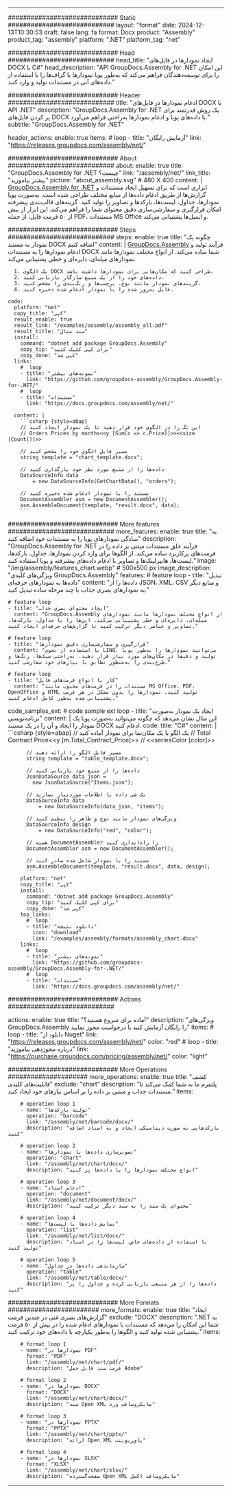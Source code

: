 



---
############################# Static ############################
layout: "format"
date:  2024-12-13T10:30:53
draft: false
lang: fa
format: Docx
product: "Assembly"
product_tag: "assembly"
platform: ".NET"
platform_tag: "net"

############################# Head ############################
head_title: "ایجاد نمودارها در فایل‌های DOCX با C#"
head_description: "API GroupDocs.Assembly for .NET این امکان را برای توسعه‌دهندگان فراهم می‌کند که به‌طور پویا نمودارها یا گراف‌ها را با استفاده از داده‌های آنی در مستندات تولید و وارد کنند."

############################# Header ############################
title: "ادغام نمودارها در فایل‌های DOCX با API .NET" 
description: "GroupDocs.Assembly for .NET یک روش قدرتمند برای پر کردن فایل‌های DOCX با داده‌های پویا و ادغام نمودارها به‌راحتی فراهم می‌آورد."
subtitle: "GroupDocs.Assembly for .NET" 

header_actions:
  enable: true
  items:
    #  loop
    - title: "آزمایش رایگان"
      link: "https://releases.groupdocs.com/assembly/net/"
      
############################# About ############################
about:
    enable: true
    title: "GroupDocs.Assembly for .NET چیست؟"
    link: "/assembly/net/"
    link_title: "بیشتر بیاموزید"
    picture: "about_assembly.svg" # 480 X 400
    content: |
       [GroupDocs.Assembly for .NET](/assembly/net/) ابزاری است که برای تسهیل ایجاد مستندات و گزارش‌ها از طریق ادغام داده‌ها از منابع مختلف طراحی شده است. به‌صورت پویا نمودارها، جداول، لیست‌ها، بارکدها و تصاویر را تولید کنید. گزینه‌های قالب‌بندی پیشرفته امکان قرارگیری و سفارشی‌سازی دقیق محتوای شما را فراهم می‌کند. این ابزار از بیش از ۵۰ فرمت فایل، از جمله PDF، مستندات MS Office و ایمیل‌ها پشتیبانی می‌کند.

############################# Steps ############################
steps:
    enable: true
    title: "چگونه یک نمودار به مستند DOCX اضافه کنیم"
    content: |
      [GroupDocs.Assembly](/assembly/net/) فرآیند تولید و ادغام نمودارها را به مستندات DOCX شما ساده می‌کند. از انواع مختلف نمودارها مانند نمودارهای میله‌ای، دایره‌ای و خطی پشتیبانی می‌کند.
      
      1. یک الگوی DOCX طراحی کنید که مکان‌هایی برای نمودارها داشته باشد.
      2. داده‌های خود را از یک منبع سازگار بازیابی کنید.
      3. گزینه‌های نمودار مانند نوع، برچسب‌ها و رنگ‌بندی را مشخص کنید.
      4. فایل به‌روز شده را با نمودار ادغام شده ذخیره کنید.
   
    code:
      platform: "net"
      copy_title: "کپی"
      result_enable: true
      result_link: "/examples/assembly/assembly_all.pdf"
      result_title: "سند مثال"
      install:
        command: "dotnet add package GroupDocs.Assembly"
        copy_tip: "برای کپی کلیک کنید"
        copy_done: "کپی شد"
      links:
        #  loop
        - title: "نمونه‌های بیشتر"
          link: "https://github.com/groupdocs-assembly/GroupDocs.Assembly-for-.NET/"
        #  loop
        - title: "مستندات"
          link: "https://docs.groupdocs.com/assembly/net/"
          
      content: |
        ```csharp {style=abap}
        // این تگ را در الگوی خود قرار دهید تا یک نمودار ایجاد کنید
        // Orders Prices by months<<y [Sum(c => c.Price)]>><<size [Count()]>>

        // مسیر فایل الگوی خود را مشخص کنید
        string template = "chart_template.docx";

        // داده‌ها را از منبع مورد نظر خود بارگذاری کنید
        DataSourceInfo data 
            = new DataSourceInfo(GetChartData(), "orders");

        // مستند را با نمودار ادغام شده ذخیره کنید
        DocumentAssembler asm = new DocumentAssembler();
        asm.AssembleDocument(template, "result.docx", data);
        ```            

############################# More features ############################
more_features:
  enable: true
  title: "به سادگی نمودارهای پویا را به مستندات خود اضافه کنید"
  description: "GroupDocs.Assembly for .NET فرآیند خلق مستندات مبتنی بر داده را در فرمت‌های پرکاربرد ساده می‌کند. از الگوها برای وارد کردن نمودارها، جداول، بارکدها، لیست‌ها، هایپرلینک‌ها و تصاویر با ادغام داده‌های پیشرفته و پویا استفاده کنید."
  image: "/img/assembly/features_chart.webp" # 500x500 px
  image_description: "ویژگی‌های کلیدی GroupDocs.Assembly"
  features:
    # feature loop
    - title: "تبدیل داده‌ها به نمودارهای حرفه‌ای"
      content: "داده‌ها را از JSON، XML، CSV و منابع دیگر به نمودارهای بصری جذاب با چند مرحله ساده تبدیل کنید."

    # feature loop
    - title: "ایجاد محتوای بصری جذاب"
      content: "GroupDocs.Assembly از انواع مختلف نمودارها مانند نمودارهای میله‌ای، دایره‌ای و خطی پشتیبانی می‌کند. این‌ها را با جداول، بارکدها، تصاویر و عناصر دیگر ترکیب کنید تا گزارش‌های حرفه‌ای ایجاد کنید."

    # feature loop
    - title: "قرارگیری و سفارشی‌سازی دقیق نمودارها"
      content: "با استفاده از نحوی LINQ، می‌توانید نمودارها را به‌طور پویا تولید و دقیقاً در مکان‌های مورد نیاز قرار دهید. به‌راحتی سبک‌ها، رنگ‌ها و طرح‌بندی را به‌منظور تطابق با نیازهای خود سفارشی کنید."

    # feature loop
    - title: "کار با انواع فرمت‌های فایل"
      content: "مستندات را در فرمت‌های محبوب مانند MS Office، PDF، OpenOffice و HTML تولید کنید. نمودارها را بدون مشکل در هر فرمت پشتیبانی شده به‌طور کامل ادغام کنید."
      
  code_samples_ext:
    # code sample ext loop
    - title: "ایجاد یک نمودار به‌صورت برنامه‌نویسی"
      content: |
        این مثال نشان می‌دهد که چگونه می‌توانید به‌صورت پویا یک نمودار را ایجاد و آن را در یک مستند DOCX ادغام کنید.
      code:
        title: "C#"
        content: |
          ```csharp {style=abap}
          // یک الگو با یک مکان‌نما برای نمودار آماده کنید
          // Total Contract Price<<y [m.Total_Contract_Price]>>
          // <<seriesColor [color]>>

          // مسیر فایل الگو را ارائه دهید
          string template = "table_template.docx";

          // داده‌ها را از منبع خود بازیابی کنید
          JsonDataSource data_json = 
            new JsonDataSource("Items.json");

          // یک شی داده با اطلاعات موردنیاز بسازید
          DataSourceInfo data 
              = new DataSourceInfo(data_json, "items");

          // ویژگی‌های نمودار مانند نوع و ظاهر را تنظیم کنید
          DataSourceInfo design 
              = new DataSourceInfo("red", "color");

          // هسته DocumentAssembler را راه‌اندازی کنید
          DocumentAssembler asm = new DocumentAssembler();

          // مستند را با نمودار شامل شده صادر کنید
          asm.AssembleDocument(template, "result.docx", data, design);
          ```
        platform: "net"
        copy_title: "کپی"
        install:
          command: "dotnet add package GroupDocs.Assembly"
          copy_tip: "برای کپی کلیک کنید"
          copy_done: "کپی شد"
        top_links:
          #  loop
          - title: "دانلود نتیجه"
            icon: "download"
            link: "/examples/assembly/formats/assembly_chart.docx"
        links:
          #  loop
          - title: "نمونه‌های بیشتر"
            link: "https://github.com/groupdocs-assembly/GroupDocs.Assembly-for-.NET/"
          #  loop
          - title: "مستندات"
            link: "https://docs.groupdocs.com/assembly/net/"
            

            


############################# Actions ############################

actions:
  enable: true
  title: "آماده برای شروع هستید؟"
  description: "ویژگی‌های GroupDocs.Assembly را رایگان آزمایش کنید یا درخواست مجوز نمایید"
  items:
    #  loop
    - title: "دانلود از Nuget"
      link: "https://releases.groupdocs.com/assembly/net/"
      color: "red"
        #  loop
    - title: "درباره مجوزدهی بیاموزید"
      link: "https://purchase.groupdocs.com/pricing/assembly/net/"
      color: "light"


############################# More Operations #####################
more_operations:
    enable: true
    title: "کشف قابلیت‌های کلیدی"
    exclude: "chart"
    description: "پلتفرم ما به شما کمک می‌کند تا مستندات جذاب و مبتنی بر داده را بر اساس نیازهای خود ایجاد کنید."
    items: 
          
        # operation loop 1
        - name: "تولید بارکدها"
          operation: "barcode"
          link: "/assembly/net/barcode/docx/"
          description: "بارکدهایی به صورت دینامیکی ایجاد و به اسناد اضافه کنید"

        # operation loop 2
        - name: "تصویرسازی داده‌ها با نمودارها"
          operation: "chart"
          link: "/assembly/net/chart/docx/"
          description: "انواع مختلف نمودارها را با داده‌ها پر کنید"

        # operation loop 3
        - name: "ادغام اسناد"
          operation: "document"
          link: "/assembly/net/document/docx/"
          description: "محتوای یک سند را به سند دیگر ترکیب کنید"

        # operation loop 4
        - name: "نمایش داده‌ها با لیست‌ها"
          operation: "list"
          link: "/assembly/net/list/docx/"
          description: "با استفاده از داده‌های خاص، لیست‌ها را در اسناد تولید کنید"

        # operation loop 5
        - name: "سازماندهی داده‌ها در جداول"
          operation: "table"
          link: "/assembly/net/table/docx/"
          description: "داده‌ها را از هر منبعی بازیابی کرده و جداول را پر کنید"
         
          
############################# More Formats ########################
more_formats:
    enable: true
    title: "ایجاد گزارش‌های بصری غنی در چندین فرمت"
    exclude: "DOCX"
    description: ".NET به شما این امکان را می‌دهد که مستندات با نمودارهای ادغام شده را در بیش از ۵۰ فرمت پشتیبانی شده تولید کنید و الگوها را به‌طور یکپارچه با داده‌های خود ترکیب کنید."
    items: 
          
        # format loop 1
        - name: "نمودارها در PDF"
          format: "PDF"
          link: "/assembly/net/chart/pdf/"
          description: "فرمت سند قابل حمل Adobe"
          
        # format loop 2
        - name: "نمودارها در DOCX"
          format: "DOCX"
          link: "/assembly/net/chart/docx/"
          description: "سند Open XML مایکروسافت ورد"
          
        # format loop 3
        - name: "نمودارها در PPTX"
          format: "PPTX"
          link: "/assembly/net/chart/pptx/"
          description: "ارائه Open XML پاورپوینت"
          
        # format loop 4
        - name: "نمودارها در XLSX"
          format: "XLSX"
          link: "/assembly/net/chart/xlsx/"
          description: "صفحه‌گسترده Open XML مایکروسافت اکسل"


          

---